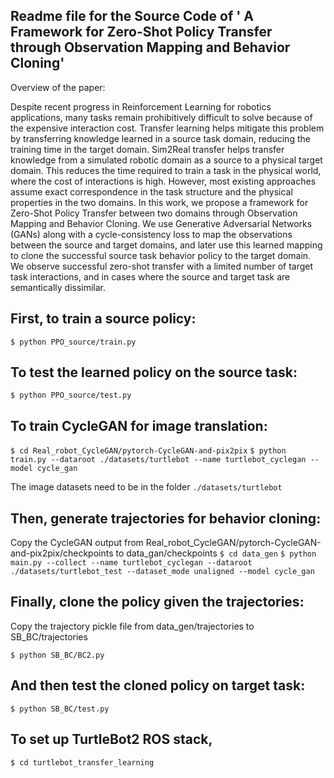 ## Readme file for the Source Code of ' A Framework for Zero-Shot Policy Transfer through Observation Mapping and Behavior Cloning'

Overview of the paper:

Despite recent progress in Reinforcement Learning for robotics applications, many tasks remain prohibitively difficult to solve because of the expensive interaction cost. Transfer learning helps mitigate this problem by transferring knowledge learned in a source task domain, reducing the training time in the target domain. Sim2Real transfer helps transfer knowledge from a simulated robotic domain as a source to a physical target domain. This reduces the time required to train a task in the physical world, where the cost of interactions is high. However, most existing approaches assume exact correspondence in the task structure and the physical properties in the two domains. In this work, we propose a framework for Zero-Shot Policy Transfer between two domains through Observation Mapping and Behavior Cloning. We use Generative Adversarial Networks (GANs) along with a cycle-consistency loss to map the observations between the source and target domains, and later use this learned mapping to clone the successful source task behavior policy to the target domain. We observe successful zero-shot transfer with a limited number of target task interactions, and in cases where the source and target task are semantically dissimilar.


## First, to train a source policy:

`$ python PPO_source/train.py`

## To test the learned policy on the source task: 

`$ python PPO_source/test.py`

## To train CycleGAN for image translation:

`$ cd Real_robot_CycleGAN/pytorch-CycleGAN-and-pix2pix`
`$ python train.py --dataroot ./datasets/turtlebot --name turtlebot_cyclegan --model cycle_gan`

The image datasets need to be in the folder `./datasets/turtlebot`

##  Then, generate trajectories for behavior cloning:
Copy the CycleGAN output from Real_robot_CycleGAN/pytorch-CycleGAN-and-pix2pix/checkpoints to data_gan/checkpoints
`$ cd data_gen`
`$ python main.py --collect --name turtlebot_cyclegan --dataroot ./datasets/turtlebot_test --dataset_mode unaligned --model cycle_gan`

## Finally, clone the policy given the trajectories:

Copy the trajectory pickle file from data_gen/trajectories to SB_BC/trajectories

`$ python SB_BC/BC2.py`

##  And then test the cloned policy on target task:

`$ python SB_BC/test.py`

##  To set up TurtleBot2 ROS stack, 
`$ cd turtlebot_transfer_learning`
